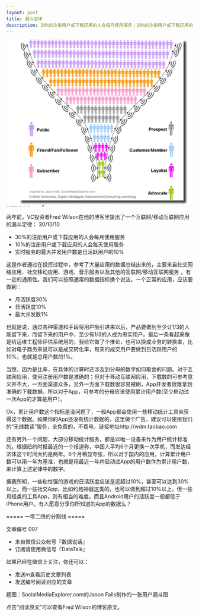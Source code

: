 ```yaml
---
layout: post
title: 漏斗定律
description: 30%的注册用户或下载应用的人会每月使用服务；10%的注册用户或下载应用的人会每天使用服务；实时服务的最大并发用户数是日活跃用户的10%
---
```


![SocialMediaExplorer.com的Jason Falls制作的一张用户漏斗图](../img/conversion_funnel.jpg)

两年前，VC投资者Fred Wilson在他的博客里提出了一个互联网/移动互联网应用的漏斗定律： 30/10/10

* 30%的注册用户或下载应用的人会每月使用服务
* 10%的注册用户或下载应用的人会每天使用服务
* 实时服务的最大并发用户数是日活跃用户的10%

这是作者通过在投资过程中，参考了大量应用的数据总结出来的，主要来自社交网络应用、社交移动应用、游戏、音乐服务以及其他的互联网/移动互联网服务 ，有一定的通用性。我们可以按照通常的数据指标换个说法，一个正常的应用，应该要做到：

* 月活跃度30%
* 日活跃度10%
* 最大并发数1%

也就是说，通过各种渠道和手段将用户吸引进来以后，产品要做到至少让1/3的人能留下来，而留下来的用户中，至少有1/3的人成为忠实用户。最后一条看起来像是给运维工程师评估系统用的，我给它做了个推论，也可以换成业务的转换率，比如对电子商务来说可以是成交转化率，每天的成交用户要做到日活跃用户的10%，也就是总用户数的1%。

当然，因为是比率，在具体的计算时还涉及到分母的数字如何取舍的问题。对于互联网应用，使用注册用户数是准确的；但对于移动互联网应用，下载数的可参考意义并不大，一方面渠道众多，另外一方面下载数很容易被刷，App开发者很难拿到准确的下载数据。所以对于App，可参考的分母应该使用累计用户数(至少启动过一次App的才算是用户）。

Ok，累计用户数这个指标是没问题了，一般App都会使用一些移动统计工具来获得这个数据。如果你的App还没有统计数据的，这里做个广告，建议可以使用我们的“无线数读”服务，全免费的，不费电，链接地址http://wdm.taobao.com

还有另外一个问题，大部分移动统计服务，都是以唯一设备来作为用户统计标准的。根据纽约时报最近的一个报道称，中国人平均6个月更换一次手机，而发达经济体这个时间大约是两年。6个月稍显夸张，所以对于国内的应用，计算累计用户数可以用一年为基准，也就是用最近一年内启动过App的用户数作为累计用户数，来计算上述定律中的数字。

据我所知，一些粘性强的游戏的日活跃度应该是远超过10%，甚至可以达到30%以上。而一些社交App，比如约炮神器这类的，也可以做到超过10%以上，但一些月经类的工具App，则有相当的难度。而且Android用户的活跃度一般都低于iPhone用户。有人愿意分享你所知道的App的数据么？

===== 一零二四的分割线 =====

文章编号 007

* 来自微信公众帐号『数据说话』
* 订阅请使用微信号『DataTalk』

如果已经在微信上关注，你还可以：

* 发送m查看历史文章列表
* 发送编号阅读对应的文章

题图：SocialMediaExplorer.com的Jason Falls制作的一张用户漏斗图

点击“阅读原文”可以查看Fred Wilson的博客原文。
